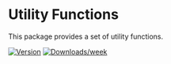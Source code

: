 # Utility Functions

This package provides a set of utility functions.

[![Version](https://img.shields.io/npm/v/@isdk/util.svg)](https://npmjs.org/package/@isdk/util)
[![Downloads/week](https://img.shields.io/npm/dw/@isdk/util.svg)](https://npmjs.org/package/@isdk/util)

